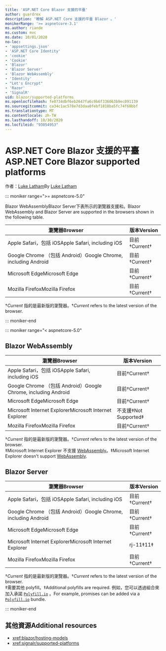 ```yaml
---
title: 'ASP.NET Core Blazor 支援的平臺'
author: guardrex
description: '瞭解 ASP.NET Core 支援的平臺 Blazor 。'
monikerRange: '>= aspnetcore-3.1'
ms.author: riande
ms.custom: mvc
ms.date: 10/01/2020
no-loc:
- 'appsettings.json'
- 'ASP.NET Core Identity'
- 'cookie'
- 'Cookie'
- 'Blazor'
- 'Blazor Server'
- 'Blazor WebAssembly'
- 'Identity'
- "Let's Encrypt"
- 'Razor'
- 'SignalR'
uid: blazor/supported-platforms
ms.openlocfilehash: fe0734dbf6eb2647fa6c9b6f336063b9ec091139
ms.sourcegitcommit: ca34c1ac578e7d3daa0febf1810ba5fc74f60bbf
ms.translationtype: MT
ms.contentlocale: zh-TW
ms.lasthandoff: 10/30/2020
ms.locfileid: "93054953"
---
```

# <a name="aspnet-core-no-locblazor-supported-platforms"></a><span data-ttu-id="8207c-103">ASP.NET Core Blazor 支援的平臺</span><span class="sxs-lookup"><span data-stu-id="8207c-103">ASP.NET Core Blazor supported platforms</span></span>

<span data-ttu-id="8207c-104">作者：[Luke Latham](https://github.com/guardrex)</span><span class="sxs-lookup"><span data-stu-id="8207c-104">By [Luke Latham](https://github.com/guardrex)</span></span>

::: moniker range=">= aspnetcore-5.0"

<span data-ttu-id="8207c-105">Blazor WebAssemblyBlazor Server下表所示的瀏覽器支援和。</span><span class="sxs-lookup"><span data-stu-id="8207c-105">Blazor WebAssembly and Blazor Server are supported in the browsers shown in the following table.</span></span>

| <span data-ttu-id="8207c-106">瀏覽器</span><span class="sxs-lookup"><span data-stu-id="8207c-106">Browser</span></span>                          | <span data-ttu-id="8207c-107">版本</span><span class="sxs-lookup"><span data-stu-id="8207c-107">Version</span></span>         |
| -------------------------------- | --------------- |
| <span data-ttu-id="8207c-108">Apple Safari，包括 iOS</span><span class="sxs-lookup"><span data-stu-id="8207c-108">Apple Safari, including iOS</span></span>      | <span data-ttu-id="8207c-109">目前&dagger;</span><span class="sxs-lookup"><span data-stu-id="8207c-109">Current&dagger;</span></span> |
| <span data-ttu-id="8207c-110">Google Chrome （包括 Android）</span><span class="sxs-lookup"><span data-stu-id="8207c-110">Google Chrome, including Android</span></span> | <span data-ttu-id="8207c-111">目前&dagger;</span><span class="sxs-lookup"><span data-stu-id="8207c-111">Current&dagger;</span></span> |
| <span data-ttu-id="8207c-112">Microsoft Edge</span><span class="sxs-lookup"><span data-stu-id="8207c-112">Microsoft Edge</span></span>                   | <span data-ttu-id="8207c-113">目前&dagger;</span><span class="sxs-lookup"><span data-stu-id="8207c-113">Current&dagger;</span></span> |
| <span data-ttu-id="8207c-114">Mozilla Firefox</span><span class="sxs-lookup"><span data-stu-id="8207c-114">Mozilla Firefox</span></span>                  | <span data-ttu-id="8207c-115">目前&dagger;</span><span class="sxs-lookup"><span data-stu-id="8207c-115">Current&dagger;</span></span> |  

<span data-ttu-id="8207c-116">&dagger;*Current* 指的是最新版的瀏覽器。</span><span class="sxs-lookup"><span data-stu-id="8207c-116">&dagger;*Current* refers to the latest version of the browser.</span></span>  

::: moniker-end

::: moniker range="< aspnetcore-5.0"

## Blazor WebAssembly

| <span data-ttu-id="8207c-117">瀏覽器</span><span class="sxs-lookup"><span data-stu-id="8207c-117">Browser</span></span>                          | <span data-ttu-id="8207c-118">版本</span><span class="sxs-lookup"><span data-stu-id="8207c-118">Version</span></span>               |
| -------------------------------- | --------------------- |
| <span data-ttu-id="8207c-119">Apple Safari，包括 iOS</span><span class="sxs-lookup"><span data-stu-id="8207c-119">Apple Safari, including iOS</span></span>      | <span data-ttu-id="8207c-120">目前&dagger;</span><span class="sxs-lookup"><span data-stu-id="8207c-120">Current&dagger;</span></span>       |
| <span data-ttu-id="8207c-121">Google Chrome （包括 Android）</span><span class="sxs-lookup"><span data-stu-id="8207c-121">Google Chrome, including Android</span></span> | <span data-ttu-id="8207c-122">目前&dagger;</span><span class="sxs-lookup"><span data-stu-id="8207c-122">Current&dagger;</span></span>       |
| <span data-ttu-id="8207c-123">Microsoft Edge</span><span class="sxs-lookup"><span data-stu-id="8207c-123">Microsoft Edge</span></span>                   | <span data-ttu-id="8207c-124">目前&dagger;</span><span class="sxs-lookup"><span data-stu-id="8207c-124">Current&dagger;</span></span>       |
| <span data-ttu-id="8207c-125">Microsoft Internet Explorer</span><span class="sxs-lookup"><span data-stu-id="8207c-125">Microsoft Internet Explorer</span></span>      | <span data-ttu-id="8207c-126">不支援&Dagger;</span><span class="sxs-lookup"><span data-stu-id="8207c-126">Not Supported&Dagger;</span></span> |
| <span data-ttu-id="8207c-127">Mozilla Firefox</span><span class="sxs-lookup"><span data-stu-id="8207c-127">Mozilla Firefox</span></span>                  | <span data-ttu-id="8207c-128">目前&dagger;</span><span class="sxs-lookup"><span data-stu-id="8207c-128">Current&dagger;</span></span>       |  

<span data-ttu-id="8207c-129">&dagger;*Current* 指的是最新版的瀏覽器。</span><span class="sxs-lookup"><span data-stu-id="8207c-129">&dagger;*Current* refers to the latest version of the browser.</span></span>  
<span data-ttu-id="8207c-130">&Dagger;Microsoft Internet Explorer 不支援 [WebAssembly](https://webassembly.org)。</span><span class="sxs-lookup"><span data-stu-id="8207c-130">&Dagger;Microsoft Internet Explorer doesn't support [WebAssembly](https://webassembly.org).</span></span>

## Blazor Server

| <span data-ttu-id="8207c-131">瀏覽器</span><span class="sxs-lookup"><span data-stu-id="8207c-131">Browser</span></span>                          | <span data-ttu-id="8207c-132">版本</span><span class="sxs-lookup"><span data-stu-id="8207c-132">Version</span></span>         |
| -------------------------------- | --------------- |
| <span data-ttu-id="8207c-133">Apple Safari，包括 iOS</span><span class="sxs-lookup"><span data-stu-id="8207c-133">Apple Safari, including iOS</span></span>      | <span data-ttu-id="8207c-134">目前&dagger;</span><span class="sxs-lookup"><span data-stu-id="8207c-134">Current&dagger;</span></span> |
| <span data-ttu-id="8207c-135">Google Chrome （包括 Android）</span><span class="sxs-lookup"><span data-stu-id="8207c-135">Google Chrome, including Android</span></span> | <span data-ttu-id="8207c-136">目前&dagger;</span><span class="sxs-lookup"><span data-stu-id="8207c-136">Current&dagger;</span></span> |
| <span data-ttu-id="8207c-137">Microsoft Edge</span><span class="sxs-lookup"><span data-stu-id="8207c-137">Microsoft Edge</span></span>                   | <span data-ttu-id="8207c-138">目前&dagger;</span><span class="sxs-lookup"><span data-stu-id="8207c-138">Current&dagger;</span></span> |
| <span data-ttu-id="8207c-139">Microsoft Internet Explorer</span><span class="sxs-lookup"><span data-stu-id="8207c-139">Microsoft Internet Explorer</span></span>      | <span data-ttu-id="8207c-140">rj-11&Dagger;</span><span class="sxs-lookup"><span data-stu-id="8207c-140">11&Dagger;</span></span>      |
| <span data-ttu-id="8207c-141">Mozilla Firefox</span><span class="sxs-lookup"><span data-stu-id="8207c-141">Mozilla Firefox</span></span>                  | <span data-ttu-id="8207c-142">目前&dagger;</span><span class="sxs-lookup"><span data-stu-id="8207c-142">Current&dagger;</span></span> |

<span data-ttu-id="8207c-143">&dagger;*Current* 指的是最新版的瀏覽器。</span><span class="sxs-lookup"><span data-stu-id="8207c-143">&dagger;*Current* refers to the latest version of the browser.</span></span>  
<span data-ttu-id="8207c-144">&Dagger;需要其他 polyfill。</span><span class="sxs-lookup"><span data-stu-id="8207c-144">&Dagger;Additional polyfills are required.</span></span> <span data-ttu-id="8207c-145">例如，您可以透過組合來加入承諾 [`Polyfill.io`](https://polyfill.io/v3/) 。</span><span class="sxs-lookup"><span data-stu-id="8207c-145">For example, promises can be added via a [`Polyfill.io`](https://polyfill.io/v3/) bundle.</span></span>

::: moniker-end

## <a name="additional-resources"></a><span data-ttu-id="8207c-146">其他資源</span><span class="sxs-lookup"><span data-stu-id="8207c-146">Additional resources</span></span>

* <xref:blazor/hosting-models>
* <xref:signalr/supported-platforms>
